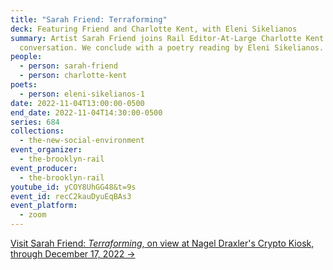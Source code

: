 ```yaml
---
title: "Sarah Friend: Terraforming"
deck: Featuring Friend and Charlotte Kent, with Eleni Sikelianos
summary: Artist Sarah Friend joins Rail Editor-At-Large Charlotte Kent for a
  conversation. We conclude with a poetry reading by Eleni Sikelianos.
people:
  - person: sarah-friend
  - person: charlotte-kent
poets:
  - person: eleni-sikelianos-1
date: 2022-11-04T13:00:00-0500
end_date: 2022-11-04T14:30:00-0500
series: 684
collections:
  - the-new-social-environment
event_organizer:
  - the-brooklyn-rail
event_producer:
  - the-brooklyn-rail
youtube_id: yCOY8UhGG48&t=9s
event_id: recC2kauDyuEqBAs3
event_platform:
  - zoom
---
```

[V﻿isit Sarah Friend: *Terraforming*, on view at Nagel Draxler's Crypto Kiosk, through December 17, 2022 →](https://nagel-draxler.de/exhibition/terraforming/)